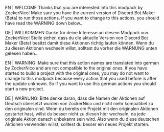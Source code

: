 EN | WELCOME
Thanks that you are interested into this modpack by ZockerNico! Make sure you have the current version of Discord Bot Maker (Beta) to run those actions. If you want to change to this actions, you should have read the WARNING down below...

DE | WILLKOMMEN
Danke für deine Interesse an diesem Modpack von ZockerNico! Stelle sicher, dass du die aktuelle Version von Discord Bot Maker (Beta) besitzt damit diese Aktionen richtig laufen können. Wenn du zu diesen Aktionen wechseln willst, solltest du vorher die WARNUNG unten gelesen haben...





EN | WARNING:
Make sure that this action names are translated into german by ZockerNico and are not compatible to the original ones. If you have started to build a project with the original ones, you may do not want to change to this modpack because every action that you used before is after the update unknown. So if you want to use this german actions you should start a new project.

DE | WARNUNG:
Bitte denke daran, dass die Namen der Aktionen auf Deutsch übersetzt wurden von ZockerNico und nicht mehr kompatibel zu den originalen sind. Wenn du bereits ein Projekt mit den originalen Aktionen gestartet hast, willst du besser nicht zu diesen hier wechseln, da jede originale Aktion danach unbekannt sein wird. Also wenn du diese deutschen Aktionen verwenden willst, solltest du besser ein neues Projekt starten.